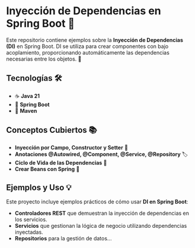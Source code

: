 # Inyección de Dependencias en Spring Boot 🚀

Este repositorio contiene ejemplos sobre la **Inyección de Dependencias (DI)** en Spring Boot. DI se utiliza para crear componentes con bajo acoplamiento, proporcionando automáticamente las dependencias necesarias entre los objetos. 🔄

## Tecnologías 🛠️
- ☕ **Java 21**
- 🌱 **Spring Boot**
- 🧰 **Maven**

## Conceptos Cubiertos 📚
- **Inyección por Campo, Constructor y Setter** 💉
- **Anotaciones @Autowired, @Component, @Service, @Repository** 🏷️
- **Ciclo de Vida de las Dependencias** 🔄
- **Crear Beans con Spring** 🍃

## Ejemplos y Uso 💡
Este proyecto incluye ejemplos prácticos de cómo usar **DI en Spring Boot**:

- **Controladores REST** que demuestran la inyección de dependencias en los servicios.
- **Servicios** que gestionan la lógica de negocio utilizando dependencias inyectadas.
- **Repositorios** para la gestión de datos...


